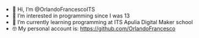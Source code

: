- 👋 Hi, I’m @OrlandoFrancescoITS
- 👀 I’m interested in programming since I was 13
- 🌱 I’m currently learning  programming at ITS Apulia Digital Maker school
- 🤓 My personal account is: https://github.com/OrlandoFrancesco
